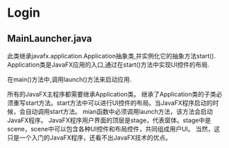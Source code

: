 # Login
## MainLauncher.java
此类继承javafx.application.Application抽象类,并实例化它的抽象方法start().
Application类是JavaFX应用的入口,通过在start()方法中实现UI控件的布局.

在main()方法中,调用launch()方法来启动应用.

所有的JavaFX主程序都需要继承Application类。
继承了Application类的子类必须重写start方法。start方法中可以进行UI控件的布局。当JavaFX程序启动的时候，会自动调用start方法。
mian函数中必须调用launch方法，该方法会启动JavaFX程序。
JavaFX程序用户界面的顶层是stage，代表窗体。stage中是scene，scene中可以包含各种UI控件和布局控件，共同组成用户UI。
当然，这只是一个入门的JavaFX程序，还看不出JavaFX技术的优点。

